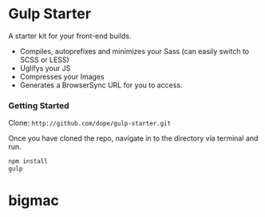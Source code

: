 # Gulp Starter
A starter kit for your front-end builds.

- Compiles, autoprefixes and minimizes your Sass (can easily switch to SCSS or LESS)
- Uglifys your JS
- Compresses your Images
- Generates a BrowserSync URL for you to access.

### Getting Started
Clone: `http://github.com/dope/gulp-starter.git`

Once you have cloned the repo, navigate in to the directory via terminal and run.

```bash
npm install
gulp
```
# bigmac
